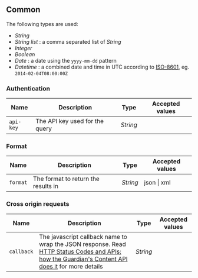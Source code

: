 ## Common

The following types are used:

* *String*
* *String list* : a comma separated list of *String*
* *Integer*
* *Boolean*
* *Date* : a date using the `yyyy-mm-dd` pattern
* *Datetime* : a combined date and time in UTC according to [ISO-8601](http://en.wikipedia.org/wiki/ISO_8601), eg. `2014-02-04T08:00:00Z`

###  Authentication

Name  | Description | Type | Accepted values
----- | ----- | ----------- | ---------------
`api-key` | The API key used for the query | *String*

### Format

Name  | Description | Type | Accepted values
----- | ----- | ----------- | ---------------
`format` |  The format to return the results in | *String* | json \| xml  


### Cross origin requests

Name  | Description | Type | Accepted values
----- | ----- | ----------- | ---------------
`callback` | The javascript callback name to wrap the JSON response. Read [HTTP Status Codes and APIs: how the Guardian's Content API does it](http://www.theguardian.com/info/developer-blog/2012/jul/16/http-status-codes-jsonp) for more details | *String*


